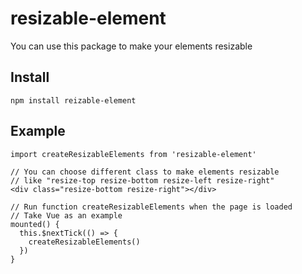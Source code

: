 # resizable-element
You can use this package to make your elements resizable

## Install

```
npm install reizable-element
```

## Example
```
import createResizableElements from 'resizable-element'

// You can choose different class to make elements resizable
// like "resize-top resize-bottom resize-left resize-right" 
<div class="resize-bottom resize-right"></div>

// Run function createResizableElements when the page is loaded
// Take Vue as an example
mounted() {
  this.$nextTick(() => {
    createResizableElements()
  })
}
```
